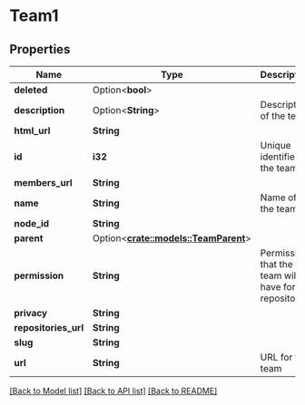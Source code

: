 # Team1

## Properties

Name | Type | Description | Notes
------------ | ------------- | ------------- | -------------
**deleted** | Option<**bool**> |  | [optional]
**description** | Option<**String**> | Description of the team | 
**html_url** | **String** |  | 
**id** | **i32** | Unique identifier of the team | 
**members_url** | **String** |  | 
**name** | **String** | Name of the team | 
**node_id** | **String** |  | 
**parent** | Option<[**crate::models::TeamParent**](Team_parent.md)> |  | [optional]
**permission** | **String** | Permission that the team will have for its repositories | 
**privacy** | **String** |  | 
**repositories_url** | **String** |  | 
**slug** | **String** |  | 
**url** | **String** | URL for the team | 

[[Back to Model list]](../README.md#documentation-for-models) [[Back to API list]](../README.md#documentation-for-api-endpoints) [[Back to README]](../README.md)


